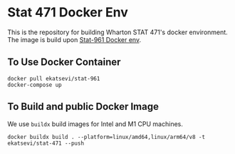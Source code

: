 # Stat 471 Docker Env

This is the repository for building Wharton STAT 471's docker environment. The image is build upon [Stat-961 Docker env](https://github.com/Katsevich-Teaching/stat-961-docker-env/blob/main/readme.md).

## To Use Docker Container

```{bash}
docker pull ekatsevi/stat-961
docker-compose up
```

## To Build and public Docker Image

We use `buildx` build images for Intel and M1 CPU machines.

```{bash}
docker buildx build . --platform=linux/amd64,linux/arm64/v8 -t ekatsevi/stat-471 --push
```
